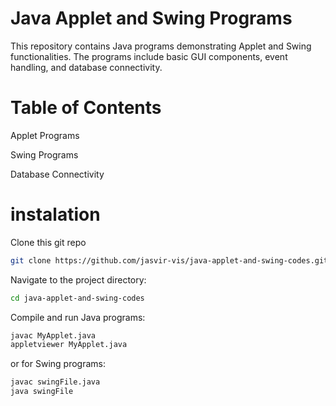# Java Applet and Swing Programs

This repository contains Java programs demonstrating Applet and Swing functionalities. The programs include basic GUI components, event handling, and database connectivity.

# Table of Contents

Applet Programs

Swing Programs

Database Connectivity

# instalation
Clone this git repo
```bash
git clone https://github.com/jasvir-vis/java-applet-and-swing-codes.git
```
Navigate to the project directory:

```bash
cd java-applet-and-swing-codes
```
Compile and run Java programs:
```bash
javac MyApplet.java
appletviewer MyApplet.java
```

or for Swing programs:
```bash
javac swingFile.java
java swingFile
```
